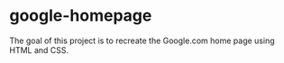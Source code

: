 # google-homepage
The goal of this project is to recreate the Google.com home page using HTML and CSS.